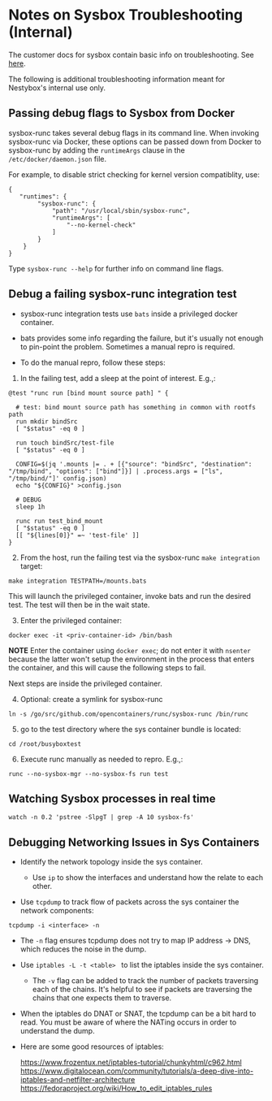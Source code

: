 Notes on Sysbox Troubleshooting (Internal)
==========================================

The customer docs for sysbox contain basic info on
troubleshooting. See [here](https://github.com/nestybox/sysbox-staging/blob/master/docs/troubleshoot.md).

The following is additional troubleshooting information meant for
Nestybox's internal use only.

## Passing debug flags to Sysbox from Docker

sysbox-runc takes several debug flags in its command line. When
invoking sysbox-runc via Docker, these options can be passed down
from Docker to sysbox-runc by adding the `runtimeArgs` clause in the
`/etc/docker/daemon.json` file.

For example, to disable strict checking for kernel version
compatiblity, use:

```
{
   "runtimes": {
        "sysbox-runc": {
            "path": "/usr/local/sbin/sysbox-runc",
            "runtimeArgs": [
                "--no-kernel-check"
            ]
        }
    }
}
```

Type `sysbox-runc --help` for further info on command line flags.

## Debug a failing sysbox-runc integration test

* sysbox-runc integration tests use `bats` inside a privileged docker container.

* bats provides some info regarding the failure, but it's usually not
  enough to pin-point the problem. Sometimes a manual repro is
  required.

* To do the manual repro, follow these steps:

1) In the failing test, add a sleep at the point of interest. E.g.,:

```
@test "runc run [bind mount source path] " {

  # test: bind mount source path has something in common with rootfs path
  run mkdir bindSrc
  [ "$status" -eq 0 ]

  run touch bindSrc/test-file
  [ "$status" -eq 0 ]

  CONFIG=$(jq '.mounts |= . + [{"source": "bindSrc", "destination": "/tmp/bind", "options": ["bind"]}] | .process.args = ["ls", "/tmp/bind/"]' config.json)
  echo "${CONFIG}" >config.json

  # DEBUG
  sleep 1h

  runc run test_bind_mount
  [ "$status" -eq 0 ]
  [[ "${lines[0]}" =~ 'test-file' ]]
}
```

2) From the host, run the failing test via the sysbox-runc `make integration` target:

```
make integration TESTPATH=/mounts.bats
```

This will launch the privileged container, invoke bats and run the desired test. The test will then be in the wait state.

3) Enter the privileged container:

```
docker exec -it <priv-container-id> /bin/bash
```

**NOTE** Enter the container using `docker exec`; do not enter it with
`nsenter` because the latter won't setup the environment in the
process that enters the container, and this will cause the following
steps to fail.


Next steps are inside the privileged container.

4) Optional: create a symlink for sysbox-runc

```
ln -s /go/src/github.com/opencontainers/runc/sysbox-runc /bin/runc
```

5) go to the test directory where the sys container bundle is located:

```
cd /root/busyboxtest
```

6) Execute runc manually as needed to repro. E.g.,:

```
runc --no-sysbox-mgr --no-sysbox-fs run test
```

## Watching Sysbox processes in real time

```
watch -n 0.2 'pstree -SlpgT | grep -A 10 sysbox-fs'
```

## Debugging Networking Issues in Sys Containers

* Identify the network topology inside the sys container.

  - Use `ip` to show the interfaces and understand how the relate to each other.

* Use `tcpdump` to track flow of packets across the sys container the network
  components:

```
tcpdump -i <interface> -n
```

  - The `-n` flag ensures tcpdump does not try to map IP address -> DNS, which
    reduces the noise in the dump.

* Use `iptables -L -t <table> ` to list the iptables inside the sys container.

  - The `-v` flag can be added to track the number of packets traversing each
    of the chains. It's helpful to see if packets are traversing the chains
    that one expects them to traverse.

* When the iptables do DNAT or SNAT, the tcpdump can be a bit hard to read.  You
  must be aware of where the NATing occurs in order to understand the dump.

* Here are some good resources of iptables:

  https://www.frozentux.net/iptables-tutorial/chunkyhtml/c962.html
  https://www.digitalocean.com/community/tutorials/a-deep-dive-into-iptables-and-netfilter-architecture
  https://fedoraproject.org/wiki/How_to_edit_iptables_rules
